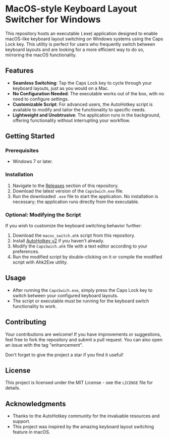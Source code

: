 # MacOS-style Keyboard Layout Switcher for Windows

This repository hosts an executable (.exe) application designed to enable macOS-like keyboard layout switching on Windows systems using the Caps Lock key. This utility is perfect for users who frequently switch between keyboard layouts and are looking for a more efficient way to do so, mirroring the macOS functionality.

## Features

- **Seamless Switching**: Tap the Caps Lock key to cycle through your keyboard layouts, just as you would on a Mac.
- **No Configuration Needed**: The executable works out of the box, with no need to configure settings.
- **Customizable Script**: For advanced users, the AutoHotkey script is available to modify and tailor the functionality to specific needs.
- **Lightweight and Unobtrusive**: The application runs in the background, offering functionality without interrupting your workflow.

## Getting Started

### Prerequisites

- Windows 7 or later.

### Installation

1. Navigate to the [Releases](https://github.com/Tabatskyi/capslock-keyboard-switch-windows/releases) section of this repository.
2. Download the latest version of the `CapsSwich.exe` file.
3. Run the downloaded `.exe` file to start the application. No installation is necessary; the application runs directly from the executable.

### Optional: Modifying the Script

If you wish to customize the keyboard switching behavior further:

1. Download the `macos_switch.ahk` script from this repository.
2. Install [AutoHotkey v2](https://www.autohotkey.com/download/2.0/) if you haven't already.
3. Modify the `CapsSwich.ahk` file with a text editor according to your preferences.
4. Run the modified script by double-clicking on it or compile the modified script with Ahk2Exe utility.

## Usage

- After running the `CapsSwich.exe`, simply press the Caps Lock key to switch between your configured keyboard layouts.
- The script or executable must be running for the keyboard switch functionality to work.

## Contributing

Your contributions are welcome! If you have improvements or suggestions, feel free to fork the repository and submit a pull request. You can also open an issue with the tag "enhancement".

Don't forget to give the project a star if you find it useful!

## License

This project is licensed under the MIT License - see the `LICENSE` file for details.

## Acknowledgments

- Thanks to the AutoHotkey community for the invaluable resources and support.
- This project was inspired by the amazing keyboard layout switching feature in macOS.
